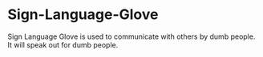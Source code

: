 # Sign-Language-Glove
Sign Language Glove is used to communicate with others by dumb people. It will speak out for dumb people. 
